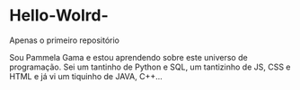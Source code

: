 # Hello-Wolrd-
Apenas o primeiro repositório

Sou Pammela Gama e estou aprendendo sobre este universo de programação.
Sei um tantinho de Python e SQL, um tantizinho de JS, CSS e HTML e já vi um tiquinho de JAVA, C++...
